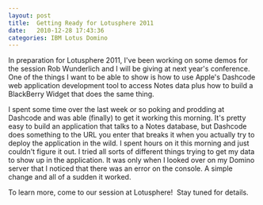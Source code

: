 ```yaml
---
layout: post
title:  Getting Ready for Lotusphere 2011
date:   2010-12-28 17:43:36
categories: IBM Lotus Domino
---
```

In preparation for Lotusphere 2011, I've been working on some demos for the session Rob Wunderlich and I will be giving at next year's conference. One of the things I want to be able to show is how to use Apple's Dashcode web application development tool to access Notes data plus how to build a BlackBerry Widget that does the same thing.

I spent some time over the last week or so poking and prodding at Dashcode and was able (finally) to get it working this morning. It's pretty easy to build an application that talks to a Notes database, but Dashcode does something to the URL you enter that breaks it when you actually try to deploy the application in the wild. I spent hours on it this morning and just couldn't figure it out. I tried all sorts of different things trying to get my data to show up in the application. It was only when I looked over on my Domino server that I noticed that there was an error on the console. A simple change and all of a sudden it worked.

To learn more, come to our session at Lotusphere!  Stay tuned for details.